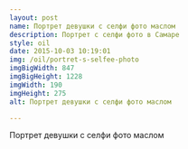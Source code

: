 ```yaml
---
layout: post
name: Портрет девушки с селфи фото маслом
description: Портрет с селфи фото в Самаре
style: oil
date: 2015-10-03 10:19:01
img: /oil/portret-s-selfee-photo
imgBigWidth: 847
imgBigHeight: 1228
imgWidth: 190
imgHeight: 275
alt: Портрет девушки с селфи фото маслом

---
```


Портрет девушки с селфи фото маслом